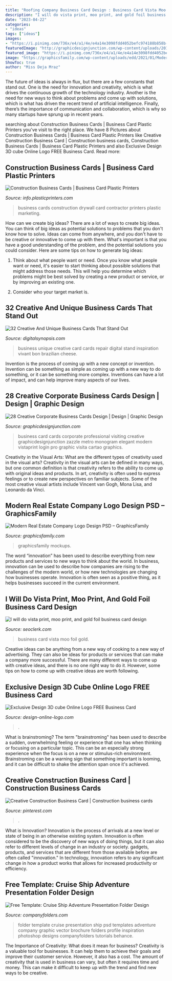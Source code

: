 ```yaml
---
title: "Roofing Company Business Card Design : Business Card Vista Moo Foil Gold"
description: "I will do vista print, moo print, and gold foil business card design"
date: "2023-04-22"
categories:
- "ideas"
tags: ["ideas"]
images:
- "https://i.pinimg.com/736x/e4/a1/4e/e4a14e3098fdd4052befc974188b858b--construction-business-cards-creative.jpg"
featuredImage: "http://graphicdesignjunction.com/wp-content/uploads/2015/02/0011+business+cards.jpg"
featured_image: "https://i.pinimg.com/736x/e4/a1/4e/e4a14e3098fdd4052befc974188b858b--construction-business-cards-creative.jpg"
image: "https://graphicsfamily.com/wp-content/uploads/edd/2021/01/Modern-Real-Estate-Company-Logo-Design-PSD-Download-1024x576.jpg"
ShowToc: true
author: "Miss Deja Mraz"
---
```



The future of ideas is always in flux, but there are a few constants that stand out. One is the need for innovation and creativity, which is what drives the continuous growth of the technology industry. Another is the need for new ways to think about problems and come up with solutions, which is what has driven the recent trend of artificial intelligence. Finally, there’s the importance of communication and collaboration, which is why so many startups have sprung up in recent years.

	

		
searching about Construction Business Cards | Business Card Plastic Printers you've visit to the right place. We have 8 Pictures about Construction Business Cards | Business Card Plastic Printers like Creative Construction Business Card | Construction business cards, Construction Business Cards | Business Card Plastic Printers and also Exclusive Design 3D cube Online Logo FREE Business Card. Read more:
		
    
## Construction Business Cards | Business Card Plastic Printers

<img loading=lazy src="https://info.plasticprinters.com/hubfs/assets/images/construction-marketing/metallic-bronze-drywall-business-cards-reuter.jpg" onerror="this.onerror=null;this.src='https://tse2.mm.bing.net/th?id=OIP.esljvcN6pxnXNZE0nXmVHwHaE1&amp;pid=15.1';" alt="Construction Business Cards | Business Card Plastic Printers">

_Source: info.plasticprinters.com_

>business cards construction drywall card contractor printers plastic marketing. 

	

How can we create big ideas?
There are a lot of ways to create big ideas. You can think of big ideas as potential solutions to problems that you don't know how to solve. Ideas can come from anywhere, and you don't have to be creative or innovative to come up with them. What's important is that you have a good understanding of the problem, and the potential solutions you could consider. Here are some tips on how to generate big ideas:
1. Think about what people want or need. Once you know what people want or need, it's easier to start thinking about possible solutions that might address those needs. This will help you determine which problems might be best solved by creating a new product or service, or by improving an existing one.

2. Consider who your target market is.

    
## 32 Creative And Unique Business Cards That Stand Out

<img loading=lazy src="http://digitalsynopsis.com/wp-content/uploads/2014/10/creative-unique-business-card-design-inspiration-22.jpg" onerror="this.onerror=null;this.src='https://tse4.mm.bing.net/th?id=OIP.6GrHiJmZlj0vDX9m8MZUDwHaM4&amp;pid=15.1';" alt="32 Creative And Unique Business Cards That Stand Out">

_Source: digitalsynopsis.com_

>business unique creative card cards repair digital stand inspiration vivant bon brazilian cheese. 

	

Invention is the process of coming up with a new concept or invention. Invention can be something as simple as coming up with a new way to do something, or it can be something more complex. Inventions can have a lot of impact, and can help improve many aspects of our lives.

    
## 28 Creative Corporate Business Cards Design | Design | Graphic Design

<img loading=lazy src="http://graphicdesignjunction.com/wp-content/uploads/2015/02/0011+business+cards.jpg" onerror="this.onerror=null;this.src='https://tse2.mm.bing.net/th?id=OIP.QAXMKHObiStlsCxklyuBowHaLh&amp;pid=15.1';" alt="28 Creative Corporate Business Cards Design | Design | Graphic Design">

_Source: graphicdesignjunction.com_

>business card cards corporate professional visiting creative graphicdesignjunction zazzle metro monogram elegant modern vistaprint login pro graphic visita cartao graphics. 

	

Creativity in the Visual Arts: What are the different types of creativity used in the visual arts?
Creativity in the visual arts can be defined in many ways, but one common definition is that creativity refers to the ability to come up with original ideas and products. In art, creativity is often used to express feelings or to create new perspectives on familiar subjects. Some of the most creative visual artists include Vincent van Gogh, Mona Lisa, and Leonardo da Vinci.

    
## Modern Real Estate Company Logo Design PSD – GraphicsFamily

<img loading=lazy src="https://graphicsfamily.com/wp-content/uploads/edd/2021/01/Modern-Real-Estate-Company-Logo-Design-PSD-Download-1024x576.jpg" onerror="this.onerror=null;this.src='https://tse1.mm.bing.net/th?id=OIP.JZTQ3soKAR2qFS2tp50HEQHaEK&amp;pid=15.1';" alt="Modern Real Estate Company Logo Design PSD – GraphicsFamily">

_Source: graphicsfamily.com_

>graphicsfamily mockups. 

	

The word “innovation” has been used to describe everything from new products and services to new ways to think about the world. In business, innovation can be used to describe how companies are rising to the challenges of the modern world, or how new technologies are changing how businesses operate. Innovation is often seen as a positive thing, as it helps businesses succeed in the current environment.

    
## I Will Do Vista Print, Moo Print, And Gold Foil Business Card Design

<img loading=lazy src="https://www.seoclerk.com/pics/000/979/074/3a5fa199df628b7a90067616a91efee2.jpg" onerror="this.onerror=null;this.src='https://tse1.mm.bing.net/th?id=OIP.Ol-hmd9ii3qQBnYWqR7-4gHaE7&amp;pid=15.1';" alt="I will do vista print, moo print, and gold foil business card design">

_Source: seoclerk.com_

>business card vista moo foil gold. 

	

Creative ideas can be anything from a new way of cooking to a new way of advertising. They can also be ideas for products or services that can make a company more successful. There are many different ways to come up with creative ideas, and there is no one right way to do it. However, some tips on how to come up with creative ideas are worth following.

    
## Exclusive Design 3D Cube Online Logo FREE Business Card

<img loading=lazy src="https://design-online-logo.com/wp-content/uploads/2014/09/3d-online-logos-for-sale-497x640.jpg" onerror="this.onerror=null;this.src='https://tse1.mm.bing.net/th?id=OIP.DhkiHPNWpdDMqd4FAj9RpgHaJi&amp;pid=15.1';" alt="Exclusive Design 3D cube Online Logo FREE Business Card">

_Source: design-online-logo.com_

>. 

	

What is brainstroming?
The term "brainstroming" has been used to describe a sudden, overwhelming feeling or experience that one has when thinking or focusing on a particular topic. This can be an especially strong experience when the focus is on a new or stimulus-rich environment. Brainstroming can be a warning sign that something important is looming, and it can be difficult to shake the attention span once it's achieved.

    
## Creative Construction Business Card | Construction Business Cards

<img loading=lazy src="https://i.pinimg.com/736x/e4/a1/4e/e4a14e3098fdd4052befc974188b858b--construction-business-cards-creative.jpg" onerror="this.onerror=null;this.src='https://tse3.mm.bing.net/th?id=OIP.g8tx-Tsk_phuH4l8MxZj9gHaFj&amp;pid=15.1';" alt="Creative Construction Business Card | Construction business cards">

_Source: pinterest.com_

>. 

	

What is Innovation?
Innovation is the process of arrivals at a new level or state of being in an otherwise existing system. Innovation is often considered to be the discovery of new ways of doing things, but it can also refer to different levels of change in an industry or society. gadgets, products, and services that are different from those available before are often called "innovation." In technology, innovation refers to any significant change in how a product works that allows for increased productivity or efficiency.

    
## Free Template: Cruise Ship Adventure Presentation Folder Design

<img loading=lazy src="https://www.companyfolders.com/design/media/2013/09/cruise-ship-adventure-presentation-folder-template-front-and-back-600x600.jpg" onerror="this.onerror=null;this.src='https://tse1.mm.bing.net/th?id=OIP.gGRcc2PX43y_yNuhxymNYgHaHa&amp;pid=15.1';" alt="Free Template: Cruise Ship Adventure Presentation Folder Design">

_Source: companyfolders.com_

>folder template cruise presentation ship psd templates adventure company graphic vector brochure folders profile inspiration photoshop designs companyfolders tutorials behance. 

	

The Importance of Creativity: What does it mean for business?
Creativity is a valuable tool for businesses. It can help them to achieve their goals and improve their customer service. However, it also has a cost. The amount of creativity that is used in business can vary, but often it requires time and money. This can make it difficult to keep up with the trend and find new ways to be creative.

